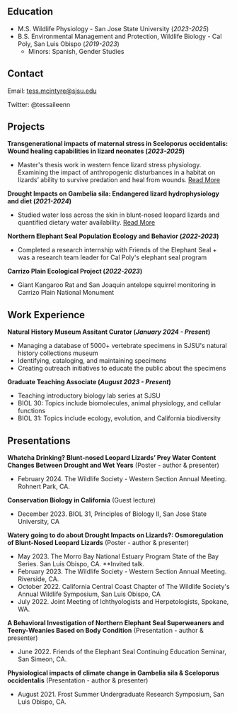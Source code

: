 ## Education							       		
- M.S. Wildlife Physiology - San Jose State University (_2023-2025_)	 			        		
- B.S. Environmental Management and Protection, Wildlife Biology - Cal Poly, San Luis Obispo (_2019-2023_)
  - Minors: Spanish, Gender Studies

## Contact
Email: tess.mcintyre@sjsu.edu

Twitter: @tessaileenn

## Projects
**Transgenerational impacts of maternal stress in Sceloporus occidentalis: Wound healing capabilities in lizard neonates (_2023-2025_)**

- Master's thesis work in western fence lizard stress physiology. Examining the impact of anthropogenic disturbances in a habitat on lizards’ ability to survive predation and heal from wounds. [Read More](./stressphysiology.html)

**Drought Impacts on Gambelia sila: Endangered lizard hydrophysiology and diet (_2021-2024_)**

- Studied water loss across the skin in blunt-nosed leopard lizards and quantified dietary water availability. [Read More](./BNLL.html)

**Northern Elephant Seal Population Ecology and Behavior (_2022-2023_)**

- Completed a research internship with Friends of the Elephant Seal + was a research team leader for Cal Poly's elephant seal program

**Carrizo Plain Ecological Project (_2022-2023_)**
- Giant Kangaroo Rat and San Joaquin antelope squirrel monitoring in Carrizo Plain National Monument

## Work Experience
**Natural History Museum Assitant Curator (_January 2024 - Present_)**
- Managing a database of 5000+ vertebrate specimens in SJSU's natural history collections museum
- Identifying, cataloging, and maintaining specimens
- Creating outreach initiatives to educate the public about the specimens

**Graduate Teaching Associate (_August 2023 - Present_)**
- Teaching introductory biology lab series at SJSU
- BIOL 30: Topics include biomolecules, animal physiology, and cellular functions
- BIOL 31: Topics include ecology, evolution, and California biodiversity

## Presentations
**Whatcha Drinking? Blunt-nosed Leopard Lizards’ Prey Water Content Changes Between Drought and Wet Years** (Poster - author & presenter)
- February 2024. The Wildlife Society - Western Section Annual Meeting. Rohnert Park, CA.

**Conservation Biology in California** (Guest lecture)
- December 2023. BIOL 31, Principles of Biology II, San Jose State University, CA

**Watery going to do about Drought Impacts on Lizards?: Osmoregulation of Blunt-Nosed Leopard Lizards** (Poster - author & presenter)
- May 2023. The Morro Bay National Estuary Program State of the Bay Series. San Luis Obispo, CA. **Invited talk. 
- February 2023. The Wildlife Society - Western Section Annual Meeting. Riverside, CA. 
- October 2022. California Central Coast Chapter of The Wildlife Society's Annual Wildlife Symposium, San Luis Obispo, CA 
- July 2022. Joint Meeting of Ichthyologists and Herpetologists, Spokane, WA. 

**A Behavioral Investigation of Northern Elephant Seal Superweaners and Teeny-Weanies Based on Body Condition** (Presentation - author & presenter)
- June 2022. Friends of the Elephant Seal Continuing Education Seminar, San Simeon, CA. 

**Physiological impacts of climate change in Gambelia sila & Sceloporus occidentalis** (Presentation - author & presenter)
- August 2021. Frost Summer Undergraduate Research Symposium, San Luis Obispo, CA.

